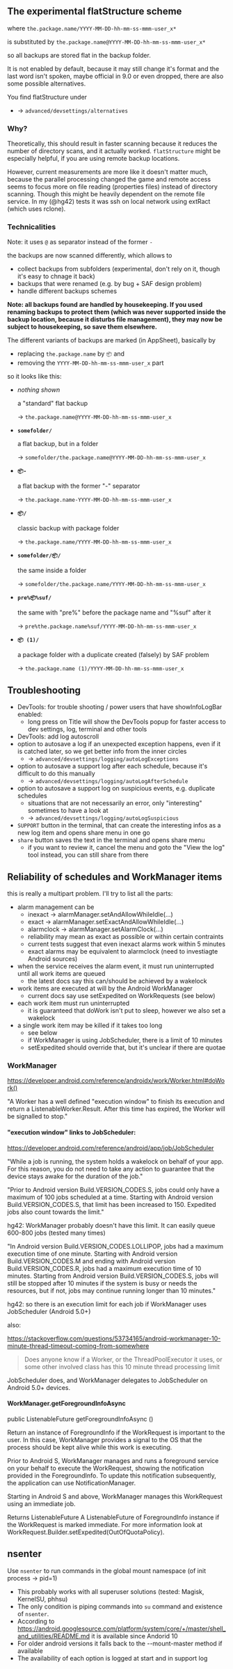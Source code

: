 ## The experimental flatStructure scheme

where `the.package.name/YYYY-MM-DD-hh-mm-ss-mmm-user_x*`

is substituted by `the.package.name@YYYY-MM-DD-hh-mm-ss-mmm-user_x*`

so all backups are stored flat in the backup folder.

It is not enabled by default, because it may still change it's format and the last word isn't
spoken, maybe official in 9.0 or even dropped, there are also some possible alternatives.

You find flatStructure under

- → `advanced/devsettings/alternatives`

### Why?

Theoretically, this should result in faster scanning because it reduces the number of directory
scans, and it actually worked. `flatStructure` might be especially helpful, if you are using remote
backup locations.

However, current measurements are more like it doesn't matter much, because the parallel processing
changed the game and remote access seems to focus more on file reading (properties files) instead of
directory scanning.
Though this might be heavily dependent on the remote file service. In my (@hg42) tests it was ssh on
local network using extRact (which uses rclone).

### Technicalities

Note: it uses `@` as separator instead of the former `-`

the backups are now scanned differently, which allows to

- collect backups from subfolders (experimental, don't rely on it, though it's easy to chnage it
  back)
- backups that were renamed (e.g. by bug + SAF design problem)
- handle different backups schemes

**Note: all backups found are handled by housekeeping. If you used renaming backups to protect
them (which was never supported inside the backup location, because it disturbs file management),
they may now be subject to housekeeping, so save them elsewhere.**

The different variants of backups are marked (in AppSheet), basically by

- replacing `the.package.name` by `📦` and
- removing the `YYYY-MM-DD-hh-mm-ss-mmm-user_x` part

so it looks like this:

- *nothing shown*

  a "standard" flat backup

  → `the.package.name@YYYY-MM-DD-hh-mm-ss-mmm-user_x`

- **`somefolder/`**

  a flat backup, but in a folder

  → `somefolder/the.package.name@YYYY-MM-DD-hh-mm-ss-mmm-user_x`

- **`📦-`**

  a flat backup with the former "-" separator

  → `the.package.name-YYYY-MM-DD-hh-mm-ss-mmm-user_x`

- **`📦/`**

  classic backup with package folder

  → `the.package.name/YYYY-MM-DD-hh-mm-ss-mmm-user_x`

- **`somefolder/📦/`**

  the same inside a folder

  → `somefolder/the.package.name/YYYY-MM-DD-hh-mm-ss-mmm-user_x`

- **`pre%📦%suf/`**

  the same with "pre%" before the package name and "%suf" after it

  → `pre%the.package.name%suf/YYYY-MM-DD-hh-mm-ss-mmm-user_x`

- **`📦 (1)/`**

  a package folder with a duplicate created (falsely) by SAF problem

  → `the.package.name (1)/YYYY-MM-DD-hh-mm-ss-mmm-user_x`

## Troubleshooting

- DevTools: for trouble shooting / power users that have showInfoLogBar enabled:
    - long press on Title will show the DevTools popup for faster access to dev settings, log,
      terminal and other tools
- DevTools: add log autoscroll
- option to autosave a log if an unexpected exception happens, even if it is catched later, so we
  get better info from the inner circles
    - → `advanced/devsettings/logging/autoLogExceptions`
- option to autosave a support log after each schedule, because it's difficult to do this manually
    - → `advanced/devsettings/logging/autoLogAfterSchedule`
- option to autosave a support log on suspicious events, e.g. duplicate schedules
    - situations that are not necessarily an error, only "interesting" sometimes to have a look at
    - → `advanced/devsettings/logging/autoLogSuspicious`
- `SUPPORT` button in the terminal, that can create the interesting infos as a new log item and
  opens share menu in one go
- `share` button saves the text in the terminal and opens share menu
    - if you want to review it, cancel the menu and goto the "View the log" tool instead, you can
      still share from there

## Reliability of schedules and WorkManager items

this is really a multipart problem. I'll try to list all the parts:

* alarm management can be
    * inexact -> alarmManager.setAndAllowWhileIdle(...)
    * exact -> alarmManager.setExactAndAllowWhileIdle(...)
    * alarmclock -> alarmManager.setAlarmClock(...)
    * reliability may mean as exact as possible or within certain contraints
    * current tests suggest that even inexact alarms work within 5 minutes
    * exact alarms may be equivalent to alarmclock (need to investiagte Android sources)
* when the service receives the alarm event, it must run uninterrupted until all work items are
  queued
    * the latest docs say this can/should be achieved by a wakelock
* work items are executed at will by the Android WorkManager
    * current docs say use setExpedited on WorkRequests (see below)
* each work item must run uninterrupted
    * it is guaranteed that doWork isn't put to sleep, however we also set a wakelock
* a single work item may be killed if it takes too long
    * see below
    * if WorkManager is using JobScheduler, there is a limit of 10 minutes
    * setExpedited should override that, but it's unclear if there are quotae

### WorkManager

https://developer.android.com/reference/androidx/work/Worker.html#doWork()

"A Worker has a well defined "execution window" to finish its execution and return a
ListenableWorker.Result.
After this time has expired, the Worker will be signalled to stop."

#### "execution window" links to JobScheduler:

https://developer.android.com/reference/android/app/job/JobScheduler

"While a job is running, the system holds a wakelock on behalf of your app.
For this reason, you do not need to take any action to guarantee that the device stays awake for the
duration of the job."

"Prior to Android version Build.VERSION_CODES.S, jobs could only have a maximum of 100 jobs
scheduled at a time.
Starting with Android version Build.VERSION_CODES.S, that limit has been increased to 150.
Expedited jobs also count towards the limit."

hg42: WorkManager probably doesn't have this limit. It can easily queue 600-800 jobs (tested many
times)

"In Android version Build.VERSION_CODES.LOLLIPOP, jobs had a maximum execution time of one minute.
Starting with Android version Build.VERSION_CODES.M and ending with Android version
Build.VERSION_CODES.R,
jobs had a maximum execution time of 10 minutes.
Starting from Android version Build.VERSION_CODES.S, jobs will still be stopped after 10 minutes
if the system is busy or needs the resources,
but if not, jobs may continue running longer than 10 minutes."

hg42: so there is an execution limit for each job if WorkManager uses JobScheduler (Android 5.0+)

also:

https://stackoverflow.com/questions/53734165/android-workmanager-10-minute-thread-timeout-coming-from-somewhere

> Does anyone know if a Worker, or the ThreadPoolExecutor it uses, or some other involved class has
> this 10 minute thread processing limit

JobScheduler does, and WorkManager delegates to JobScheduler on Android 5.0+ devices.

#### WorkManager.getForegroundInfoAsync

public ListenableFuture<ForegroundInfo> getForegroundInfoAsync ()

Return an instance of ForegroundInfo if the WorkRequest is important to the user.
In this case, WorkManager provides a signal to the OS that the process should be kept alive while
this work is executing.

Prior to Android S, WorkManager manages and runs a foreground service on your behalf to execute the
WorkRequest,
showing the notification provided in the ForegroundInfo.
To update this notification subsequently, the application can use NotificationManager.

Starting in Android S and above, WorkManager manages this WorkRequest using an immediate job.

Returns ListenableFuture<ForegroundInfo>
A ListenableFuture of ForegroundInfo instance if the WorkRequest is marked immediate.
For more information look at WorkRequest.Builder.setExpedited(OutOfQuotaPolicy).

## nsenter

Use `nsenter` to run commands in the global mount namespace (of init process -> pid=1)

- This probably works with all superuser solutions (tested: Magisk, KernelSU, phhsu)
- The only condition is piping commands into `su` command and existence of `nsenter`.
- According
  to https://android.googlesource.com/platform/system/core/+/master/shell_and_utilities/README.md it
  is available since Andorid 10
- For older android versions it falls back to the --mount-master method if available
- The availability of each option is logged at start and in support log
